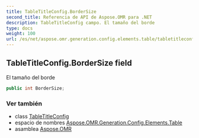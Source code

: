 ```yaml
---
title: TableTitleConfig.BorderSize
second_title: Referencia de API de Aspose.OMR para .NET
description: TableTitleConfig campo. El tamaño del borde
type: docs
weight: 100
url: /es/net/aspose.omr.generation.config.elements.table/tabletitleconfig/bordersize/
---
```

## TableTitleConfig.BorderSize field

El tamaño del borde

```csharp
public int BorderSize;
```

### Ver también

* class [TableTitleConfig](../)
* espacio de nombres [Aspose.OMR.Generation.Config.Elements.Table](../../tabletitleconfig/)
* asamblea [Aspose.OMR](../../../)


